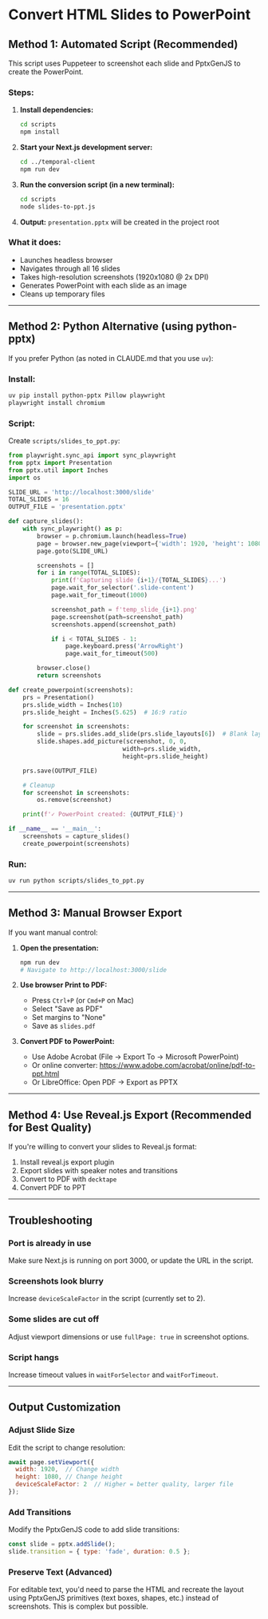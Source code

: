 # Convert HTML Slides to PowerPoint

## Method 1: Automated Script (Recommended)

This script uses Puppeteer to screenshot each slide and PptxGenJS to create the PowerPoint.

### Steps:

1. **Install dependencies:**
   ```bash
   cd scripts
   npm install
   ```

2. **Start your Next.js development server:**
   ```bash
   cd ../temporal-client
   npm run dev
   ```

3. **Run the conversion script (in a new terminal):**
   ```bash
   cd scripts
   node slides-to-ppt.js
   ```

4. **Output:** `presentation.pptx` will be created in the project root

### What it does:
- Launches headless browser
- Navigates through all 16 slides
- Takes high-resolution screenshots (1920x1080 @ 2x DPI)
- Generates PowerPoint with each slide as an image
- Cleans up temporary files

---

## Method 2: Python Alternative (using python-pptx)

If you prefer Python (as noted in CLAUDE.md that you use `uv`):

### Install:
```bash
uv pip install python-pptx Pillow playwright
playwright install chromium
```

### Script:
Create `scripts/slides_to_ppt.py`:

```python
from playwright.sync_api import sync_playwright
from pptx import Presentation
from pptx.util import Inches
import os

SLIDE_URL = 'http://localhost:3000/slide'
TOTAL_SLIDES = 16
OUTPUT_FILE = 'presentation.pptx'

def capture_slides():
    with sync_playwright() as p:
        browser = p.chromium.launch(headless=True)
        page = browser.new_page(viewport={'width': 1920, 'height': 1080})
        page.goto(SLIDE_URL)

        screenshots = []
        for i in range(TOTAL_SLIDES):
            print(f'Capturing slide {i+1}/{TOTAL_SLIDES}...')
            page.wait_for_selector('.slide-content')
            page.wait_for_timeout(1000)

            screenshot_path = f'temp_slide_{i+1}.png'
            page.screenshot(path=screenshot_path)
            screenshots.append(screenshot_path)

            if i < TOTAL_SLIDES - 1:
                page.keyboard.press('ArrowRight')
                page.wait_for_timeout(500)

        browser.close()
        return screenshots

def create_powerpoint(screenshots):
    prs = Presentation()
    prs.slide_width = Inches(10)
    prs.slide_height = Inches(5.625)  # 16:9 ratio

    for screenshot in screenshots:
        slide = prs.slides.add_slide(prs.slide_layouts[6])  # Blank layout
        slide.shapes.add_picture(screenshot, 0, 0,
                                width=prs.slide_width,
                                height=prs.slide_height)

    prs.save(OUTPUT_FILE)

    # Cleanup
    for screenshot in screenshots:
        os.remove(screenshot)

    print(f'✓ PowerPoint created: {OUTPUT_FILE}')

if __name__ == '__main__':
    screenshots = capture_slides()
    create_powerpoint(screenshots)
```

### Run:
```bash
uv run python scripts/slides_to_ppt.py
```

---

## Method 3: Manual Browser Export

If you want manual control:

1. **Open the presentation:**
   ```bash
   npm run dev
   # Navigate to http://localhost:3000/slide
   ```

2. **Use browser Print to PDF:**
   - Press `Ctrl+P` (or `Cmd+P` on Mac)
   - Select "Save as PDF"
   - Set margins to "None"
   - Save as `slides.pdf`

3. **Convert PDF to PowerPoint:**
   - Use Adobe Acrobat (File → Export To → Microsoft PowerPoint)
   - Or online converter: https://www.adobe.com/acrobat/online/pdf-to-ppt.html
   - Or LibreOffice: Open PDF → Export as PPTX

---

## Method 4: Use Reveal.js Export (Recommended for Best Quality)

If you're willing to convert your slides to Reveal.js format:

1. Install reveal.js export plugin
2. Export slides with speaker notes and transitions
3. Convert to PDF with `decktape`
4. Convert PDF to PPT

---

## Troubleshooting

### Port is already in use
Make sure Next.js is running on port 3000, or update the URL in the script.

### Screenshots look blurry
Increase `deviceScaleFactor` in the script (currently set to 2).

### Some slides are cut off
Adjust viewport dimensions or use `fullPage: true` in screenshot options.

### Script hangs
Increase timeout values in `waitForSelector` and `waitForTimeout`.

---

## Output Customization

### Adjust Slide Size
Edit the script to change resolution:
```javascript
await page.setViewport({
  width: 1920,  // Change width
  height: 1080, // Change height
  deviceScaleFactor: 2  // Higher = better quality, larger file
});
```

### Add Transitions
Modify the PptxGenJS code to add slide transitions:
```javascript
const slide = pptx.addSlide();
slide.transition = { type: 'fade', duration: 0.5 };
```

### Preserve Text (Advanced)
For editable text, you'd need to parse the HTML and recreate the layout using PptxGenJS primitives (text boxes, shapes, etc.) instead of screenshots. This is complex but possible.
